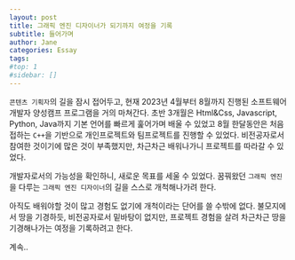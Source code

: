 ```yaml
---
layout: post
title: 그래픽 엔진 디자이너가 되기까지 여정을 기록
subtitle: 들어가며
author: Jane
categories: Essay
tags: 
#top: 1
#sidebar: []
---
```


`콘텐츠 기획자`의 길을 잠시 접어두고, 현재 2023년 4월부터 8월까지 진행된 소프트웨어 개발자 양성캠프 프로그램을 거의 마쳐간다. 초반 3개월은 Html&Css, Javascript, Python, Java까지 기본 언어를 빠르게 훑어가며 배울 수 있었고 8월 한달동안은 처음 접하는 `C++`을 기반으로 개인프로젝트와 팀프로젝트를 진행할 수 있었다. 비전공자로서 참여한 것이기에 많은 것이 부족했지만, 차근차근 배워나가니 프로젝트를 따라갈 수 있었다.

개발자로서의 가능성을 확인하니, 새로운 목표를 세울 수 있었다. 꿈꿔왔던 `그래픽 엔진`을 다루는 `그래픽 엔진 디자이너`의 길을 스스로 개척해나가려 한다.

아직도 배워야할 것이 많고 경험도 없기에 개척이라는 단어를 쓸 수밖에 없다. 불모지에서 땅을 기경하듯, 비전공자로서 밑바탕이 없지만, 프로젝트 경험을 살려 차근차근 땅을 기경해나가는 여정을 기록하려고 한다. 

계속..


